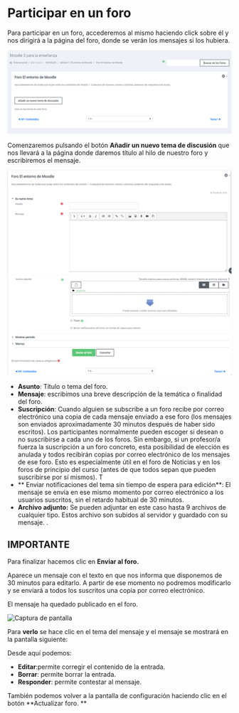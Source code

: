 # Participar en un foro

Para participar en un foro, accederemos al mismo haciendo click sobre él y nos dirigirá a la página del foro, donde se verán los mensajes si los hubiera. 

![](/assets/accesoforo.PNG)

Comenzaremos pulsando el botón **Añadir un nuevo tema de discusión** que nos llevará a la página donde daremos título al hilo de nuestro foro y escribiremos el mensaje. 

![](/assets/contenidoforo.PNG)![](/assets/contenidoforo2.PNG)

* **Asunto**: Título o tema del foro.
* **Mensaje**: escribimos una breve descripción de la temática o finalidad del foro.
* **Suscripción**: Cuando alguien se subscribe a un foro recibe por correo electrónico una copia de cada mensaje enviado a ese foro \(los mensajes son enviados aproximadamente 30 minutos después de haber sido escritos\). Los participantes normalmente pueden escoger si desean o no suscribirse a cada uno de los foros. Sin embargo, si un profesor/a fuerza la suscripción a un foro concreto, esta posibilidad de elección es anulada y todos recibirán copias por correo electrónico de los mensajes de ese foro. Esto es especialmente útil en el foro de Noticias y en los foros de principio del curso \(antes de que todos sepan que pueden suscribirse por sí mismos\). T
* ** Enviar notificaciones del tema sin tiempo de espera para edición**: El mensaje se envía en ese mismo momento por correo electrónico a los usuarios suscritos, sin el retardo habitual de 30 minutos.
* **Archivo adjunto:** Se pueden adjuntar en este caso hasta 9 archivos de cualquier tipo. Estos archivo son subidos al servidor y guardado con su mensaje. .

## IMPORTANTE

Para finalizar hacemos clic en **Enviar al foro.**

Aparece un mensaje con el texto en que nos informa que disponemos de 30 minutos para editarlo. A partir de ese momento no podremos modificarlo y se enviará a todos los suscritos una copia por correo electrónico.

El mensaje ha quedado publicado en el foro.

![Captura de pantalla](/assets/Selección_287.png)

Para **verlo** se hace clic en el tema del mensaje y el mensaje se mostrará en la pantalla siguiente:

Desde aquí podemos:

* **Editar**:permite corregir el contenido de la entrada.
* **Borrar**: permite borrar la entrada.
* **Responder**: permite contestar al mensaje.

También podemos volver a la pantalla de configuración haciendo clic en el botón **Actualizar foro. **

